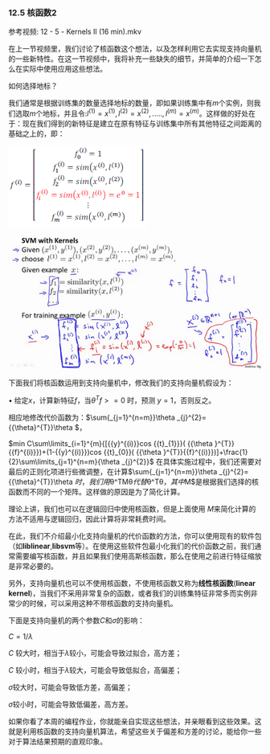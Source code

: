 ### 12.5 核函数2

参考视频: 12 - 5 - Kernels II (16 min).mkv

在上一节视频里，我们讨论了核函数这个想法，以及怎样利用它去实现支持向量机的一些新特性。在这一节视频中，我将补充一些缺失的细节，并简单的介绍一下怎么在实际中使用应用这些想法。

如何选择地标？

我们通常是根据训练集的数量选择地标的数量，即如果训练集中有$m$个实例，则我们选取$m$个地标，并且令:$l^{(1)}=x^{(1)},l^{(2)}=x^{(2)},.....,l^{(m)}=x^{(m)}$。这样做的好处在于：现在我们得到的新特征是建立在原有特征与训练集中所有其他特征之间距离的基础之上的，即：

![](../../images/eca2571849cc36748c26c68708a7a5bd.png)

![](../../images/ea31af620b0a0132fe494ebb4a362465.png)

下面我们将核函数运用到支持向量机中，修改我们的支持向量机假设为：

• 给定$x$，计算新特征$f$，当$θ^Tf>=0$ 时，预测 $y=1$，否则反之。 

相应地修改代价函数为：$\sum{_{j=1}^{n=m}}\theta _{j}^{2}={{\theta}^{T}}\theta $，

$min C\sum\limits_{i=1}^{m}{[{{y}^{(i)}}cos {{t}_{1}}}( {{\theta }^{T}}{{f}^{(i)}})+(1-{{y}^{(i)}})cos {{t}_{0}}( {{\theta }^{T}}{{f}^{(i)}})]+\frac{1}{2}\sum\limits_{j=1}^{n=m}{\theta _{j}^{2}}$
在具体实施过程中，我们还需要对最后的正则化项进行些微调整，在计算$\sum{_{j=1}^{n=m}}\theta _{j}^{2}={{\theta}^{T}}\theta $时，我们用$θ^TMθ$代替$θ^Tθ$，其中$M$是根据我们选择的核函数而不同的一个矩阵。这样做的原因是为了简化计算。

理论上讲，我们也可以在逻辑回归中使用核函数，但是上面使用 $M$来简化计算的方法不适用与逻辑回归，因此计算将非常耗费时间。

在此，我们不介绍最小化支持向量机的代价函数的方法，你可以使用现有的软件包（如**liblinear**,**libsvm**等）。在使用这些软件包最小化我们的代价函数之前，我们通常需要编写核函数，并且如果我们使用高斯核函数，那么在使用之前进行特征缩放是非常必要的。

另外，支持向量机也可以不使用核函数，不使用核函数又称为**线性核函数**(**linear kernel**)，当我们不采用非常复杂的函数，或者我们的训练集特征非常多而实例非常少的时候，可以采用这种不带核函数的支持向量机。

下面是支持向量机的两个参数$C$和$\sigma$的影响：

$C=1/\lambda$

$C$ 较大时，相当于$\lambda$较小，可能会导致过拟合，高方差；

$C$ 较小时，相当于$λ$较大，可能会导致低拟合，高偏差；

$\sigma$较大时，可能会导致低方差，高偏差；

$\sigma$较小时，可能会导致低偏差，高方差。

如果你看了本周的编程作业，你就能亲自实现这些想法，并亲眼看到这些效果。这就是利用核函数的支持向量机算法，希望这些关于偏差和方差的讨论，能给你一些对于算法结果预期的直观印象。

